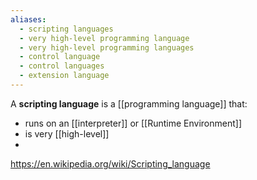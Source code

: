 ```yaml
---
aliases:
  - scripting languages
  - very high-level programming language
  - very high-level programming languages
  - control language
  - control languages
  - extension language
---
```

A **scripting language** is a [[programming language]] that:
- runs on an [[interpreter]] or [[Runtime Environment]]
- is very [[high-level]]
- 

https://en.wikipedia.org/wiki/Scripting_language
